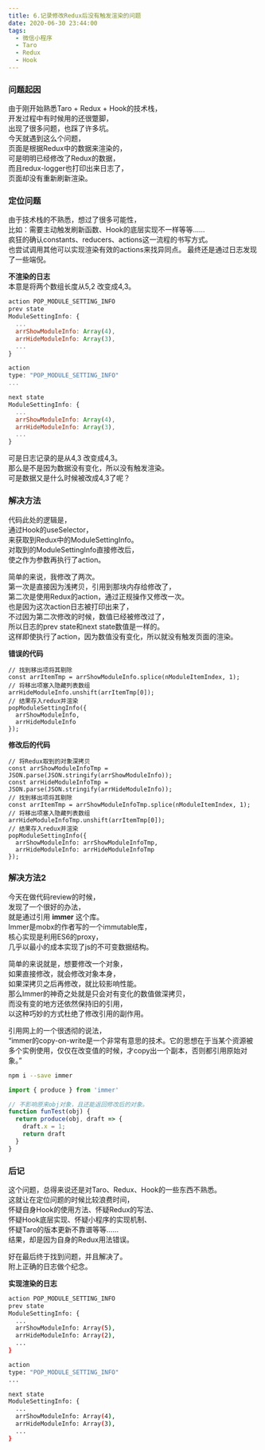 ```yaml
---
title: 6.记录修改Redux后没有触发渲染的问题
date: 2020-06-30 23:44:00
tags:
  - 微信小程序
  - Taro
  - Redux
  - Hook
---
```


### 问题起因
由于刚开始熟悉Taro + Redux + Hook的技术栈，  
开发过程中有时候用的还很蹩脚，  
出现了很多问题，也踩了许多坑。  
今天就遇到这么个问题，  
页面是根据Redux中的数据来渲染的，  
可是明明已经修改了Redux的数据，  
而且redux-logger也打印出来日志了，  
页面却没有重新刷新渲染。  
  
<!-- more -->

### 定位问题
由于技术栈的不熟悉，想过了很多可能性，  
比如：需要主动触发刷新函数、Hook的底层实现不一样等等……  
疯狂的确认constants、reducers、actions这一流程的书写方式。  
也尝试调用其他可以实现渲染有效的actions来找异同点。
最终还是通过日志发现了一些端倪。  
  
**不渲染的日志**  
本意是将两个数组长度从5,2 改变成4,3。  
``` javascript
action POP_MODULE_SETTING_INFO
prev state
ModuleSettingInfo: {
  ...
  arrShowModuleInfo: Array(4), 
  arrHideModuleInfo: Array(3),
  ...
}

action
type: "POP_MODULE_SETTING_INFO"
...

next state
ModuleSettingInfo: {
  ...
  arrShowModuleInfo: Array(4), 
  arrHideModuleInfo: Array(3),
  ...
}
```
可是日志记录的是从4,3 改变成4,3。  
那么是不是因为数据没有变化，所以没有触发渲染。  
可是数据又是什么时候被改成4,3了呢？  
  
### 解决方法
代码此处的逻辑是，  
通过Hook的useSelector，  
来获取到Redux中的ModuleSettingInfo。  
对取到的ModuleSettingInfo直接修改后，  
使之作为参数再执行了action。  
  
简单的来说，我修改了两次。  
第一次是直接因为浅拷贝，引用到那块内存给修改了，  
第二次是使用Redux的action，通过正规操作又修改一次。  
也是因为这次action日志被打印出来了，  
不过因为第二次修改的时候，数值已经被修改过了，  
所以日志的prev state和next state数值是一样的。  
这样即使执行了action，因为数值没有变化，所以就没有触发页面的渲染。  

**错误的代码**  
``` tsx
// 找到移出项将其剔除
const arrItemTmp = arrShowModuleInfo.splice(nModuleItemIndex, 1); 
// 将移出项塞入隐藏列表数组
arrHideModuleInfo.unshift(arrItemTmp[0]);
// 结果存入redux并渲染
popModuleSettingInfo({
  arrShowModuleInfo,
  arrHideModuleInfo
});
```
  
**修改后的代码**  
``` tsx
// 将Redux取到的对象深拷贝
const arrShowModuleInfoTmp = JSON.parse(JSON.stringify(arrShowModuleInfo));
const arrHideModuleInfoTmp = JSON.parse(JSON.stringify(arrHideModuleInfo));
// 找到移出项将其剔除
const arrItemTmp = arrShowModuleInfoTmp.splice(nModuleItemIndex, 1); 
// 将移出项塞入隐藏列表数组
arrHideModuleInfoTmp.unshift(arrItemTmp[0]);
// 结果存入redux并渲染
popModuleSettingInfo({
  arrShowModuleInfo: arrShowModuleInfoTmp,
  arrHideModuleInfo: arrHideModuleInfoTmp
});
```

### 解决方法2
今天在做代码review的时候，  
发现了一个很好的办法，  
就是通过引用 **immer** 这个库。  
Immer是mobx的作者写的一个immutable库，  
核心实现是利用ES6的proxy，  
几乎以最小的成本实现了js的不可变数据结构。  
  
简单的来说就是，想要修改一个对象，  
如果直接修改，就会修改对象本身，  
如果深拷贝之后再修改，就比较影响性能。  
那么Immer的神奇之处就是只会对有变化的数值做深拷贝，  
而没有变的地方还依然保持旧的引用，  
以这种巧妙的方式杜绝了修改引用的副作用。  
  
引用网上的一个很透彻的说法，  
“immer的copy-on-write是一个非常有意思的技术。它的思想在于当某个资源被多个实例使用，仅仅在改变值的时候，才copy出一个副本，否则都引用原始对象。”  
  
``` bash
npm i --save immer
```
``` ts
import { produce } from 'immer'

// 不影响原来obj对象，且还能返回修改后的对象。
function funTest(obj) {
  return produce(obj, draft => {
    draft.x = 1;
    return draft
  }
}
```
  
### 后记
这个问题，总得来说还是对Taro、Redux、Hook的一些东西不熟悉。  
这就让在定位问题的时候比较浪费时间，  
怀疑自身Hook的使用方法、怀疑Redux的写法、  
怀疑Hook底层实现、怀疑小程序的实现机制、  
怀疑Taro的版本更新不靠谱等等……  
结果，却是因为自身的Redux用法错误。  
  
好在最后终于找到问题，并且解决了。  
附上正确的日志做个纪念。  

**实现渲染的日志**  
``` bash
action POP_MODULE_SETTING_INFO
prev state
ModuleSettingInfo: {
  ...
  arrShowModuleInfo: Array(5), 
  arrHideModuleInfo: Array(2),
  ...
}

action
type: "POP_MODULE_SETTING_INFO"
...

next state
ModuleSettingInfo: {
  ...
  arrShowModuleInfo: Array(4), 
  arrHideModuleInfo: Array(3),
  ...
}
```